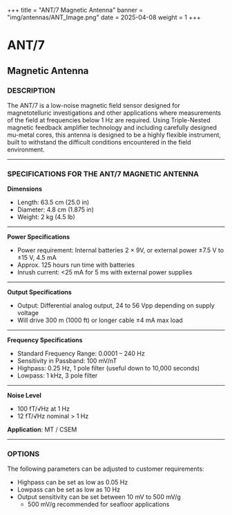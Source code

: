 +++
title = "ANT/7 Magnetic Antenna"
banner = "img/antennas/ANT_Image.png"
date = 2025-04-08
weight = 1
+++

# ANT/7

## Magnetic Antenna

### DESCRIPTION

The ANT/7 is a low-noise magnetic field sensor designed for magnetotelluric investigations and other applications where measurements of the field at frequencies below 1 Hz are required. Using Triple-Nested magnetic feedback amplifier technology and including carefully designed mu-metal cores, this antenna is designed to be a highly flexible instrument, built to withstand the difficult conditions encountered in the field environment.

---

### SPECIFICATIONS FOR THE ANT/7 MAGNETIC ANTENNA

**Dimensions**

- Length: 63.5 cm (25.0 in)
- Diameter: 4.8 cm (1.875 in)
- Weight: 2 kg (4.5 lb)

---

**Power Specifications**

- Power requirement: Internal batteries 2 × 9V, or external power ±7.5 V to ±15 V, 4.5 mA
- Approx. 125 hours run time with batteries
- Inrush current: <25 mA for 5 ms with external power supplies

---

**Output Specifications**

- Output: Differential analog output, 24 to 56 Vpp depending on supply voltage
- Will drive 300 m (1000 ft) or longer cable ±4 mA max load

---

**Frequency Specifications**

- Standard Frequency Range: 0.0001 – 240 Hz
- Sensitivity in Passband: 100 mV/nT
- Highpass: 0.25 Hz, 1 pole filter (useful down to 10,000 seconds)
- Lowpass: 1 kHz, 3 pole filter

---

**Noise Level**

- 100 fT/√Hz at 1 Hz
- 12 fT/√Hz nominal > 1 Hz

**Application**: MT / CSEM

---

### OPTIONS

The following parameters can be adjusted to customer requirements:

- Highpass can be set as low as 0.05 Hz
- Lowpass can be set as low as 10 Hz
- Output sensitivity can be set between 10 mV to 500 mV/g
  - 500 mV/g recommended for seafloor applications
